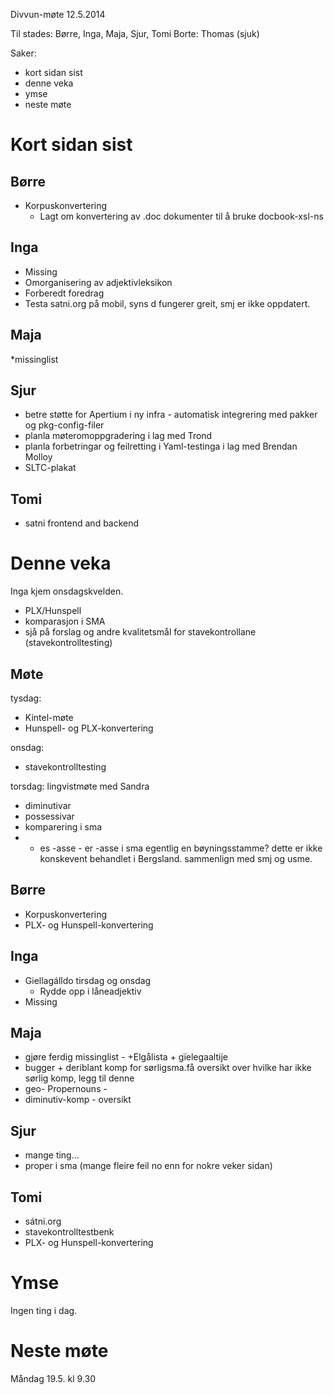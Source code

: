 Divvun-møte 12.5.2014

Til stades: Børre, Inga, Maja, Sjur, Tomi
Borte: Thomas (sjuk)

Saker:
* kort sidan sist
* denne veka
* ymse
* neste møte

# Kort sidan sist

## Børre
* Korpuskonvertering
    - Lagt om konvertering av .doc dokumenter til å bruke docbook-xsl-ns

## Inga
* Missing
* Omorganisering av adjektivleksikon
* Forberedt foredrag
* Testa satni.org på mobil, syns d fungerer greit, smj er ikke oppdatert.

## Maja
*missinglist

## Sjur
* betre støtte for Apertium i ny infra - automatisk integrering med pakker og
  pkg-config-filer
* planla møteromoppgradering i lag med Trond
* planla forbetringar og feilretting i Yaml-testinga i lag med Brendan Molloy
* SLTC-plakat

## Tomi
* satni frontend and backend

# Denne veka

Inga kjem onsdagskvelden.

* PLX/Hunspell
* komparasjon i SMA
* sjå på forslag og andre kvalitetsmål for stavekontrollane
  (stavekontrolltesting)

## Møte

tysdag:
* Kintel-møte
* Hunspell- og PLX-konvertering

onsdag:
* stavekontrolltesting

torsdag: lingvistmøte med Sandra
* diminutivar
* possessivar
* komparering i sma
* - es -asse - er -asse i sma egentlig en bøyningsstamme? dette er ikke
   konskevent behandlet i Bergsland. sammenlign med smj og usme.

## Børre
* Korpuskonvertering
* PLX- og Hunspell-konvertering

## Inga
* Giellagálldo tirsdag og onsdag
    - Rydde opp i låneadjektiv
* Missing

## Maja
* gjøre ferdig missinglist - +Elgålista + gïelegaaltije
* bugger + deriblant komp for sørligsma.få oversikt over hvilke har ikke sørlig komp, legg til denne
* geo- Propernouns  -
* diminutiv-komp - oversikt

## Sjur
* mange ting...
* proper i sma (mange fleire feil no enn for nokre veker sidan)

## Tomi
* sátni.org
* stavekontrolltestbenk
* PLX- og Hunspell-konvertering

# Ymse

Ingen ting i dag.

# Neste møte

Måndag 19.5. kl 9.30
